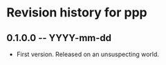 # Revision history for ppp

## 0.1.0.0 -- YYYY-mm-dd

* First version. Released on an unsuspecting world.
